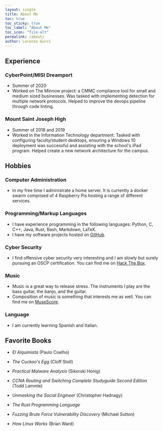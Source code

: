 ```yaml
---
layout: single
title: About Me
toc: true
toc_sticky: true
toc_label: "About Me"
toc_icon: "file-alt"
permalink: /about/
author: Lorenzo Gurri
---
```


## Experience

### CyberPoint/MISI Dreamport
- Summer of 2020
- Worked on The Minnow project: a CMMC compliance tool for small and medium sized businesses. Was tasked with implementing detection for multiple network protocols. Helped to improve the devops pipeline through code linting.

### Mount Saint Joseph High
- Summer of 2018 and 2019
- Worked in the Information Technology department. Tasked with configuring faculty/student desktops, ensuring a Windows 10
deployment was successful and assisting with the school's iPad program. Helped create a new network architecture for the campus.

## Hobbies

### Computer Administration
- In my free time I administrate a home server. It is currently a docker swarm comprised of 4 Raspberry Pis hosting a range of different services.

### Programming/Markup Languages
- I have experience programming in the following languages: Python, C, C++, Java, Rust, Bash, Markdown, LaTeX.
- I have my software projects hosted on <a href="https://github.com/lorenzogurri" target="_blank">GitHub</a>.

### Cyber Security
- I find offensive cyber security very interesting and I am slowly but surely pursuing an OSCP certification. You can find me on <a href="https://www.hackthebox.eu/profile/183003" target="_blank">Hack The Box</a>.

### Music
- Music is a great way to release stress. The instruments I play are the bass guitar, the banjo, and the guitar.
- Composition of music is something that interests me as well. You can find me on <a href="https://musescore.com/user/32358930" target="_blank">MuseScore</a>.

### Language
- I am currently learning Spanish and Italian.

## Favorite Books

- *El Alquimista* (Paulo Coelho)

- *The Cuckoo's Egg* (Cloff Stoll)
- *Practical Malware Analysis* (Sikorski Honig)
- *CCNA Routing and Switching Complete Studyguide Second Edition* (Todd Lammle)
- *Unmasking the Social Engineer* (Christopher Hadnagy)
- *The Rust Programming Language*
- *Fuzzing Brute Force Vulnerability Discovery* (Michael Sutton)
- *How Linux Works* (Brian Ward)
